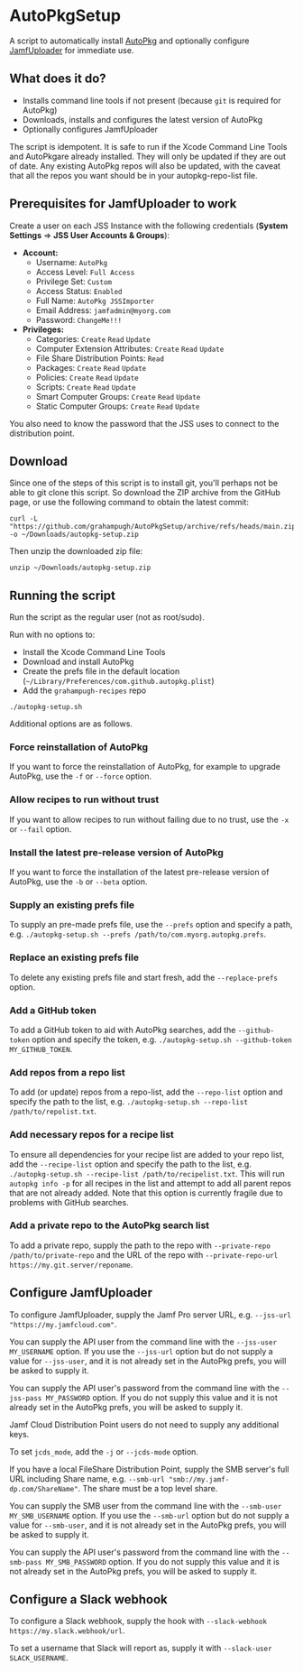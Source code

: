 # AutoPkgSetup

A script to automatically install [AutoPkg] and optionally configure [JamfUploader] for immediate use.

## What does it do?

* Installs command line tools if not present (because `git` is required for
    AutoPkg)
* Downloads, installs and configures the latest version of AutoPkg
* Optionally configures JamfUploader

The script is idempotent. It is safe to run if the Xcode Command Line Tools and
AutoPkgare already installed. They will only be updated if
they are out of date. Any existing AutoPkg repos will also be updated, with the
caveat that all the repos you want should be in your autopkg-repo-list file.

## Prerequisites for JamfUploader to work

Create a user on each JSS Instance with the following credentials
(**System Settings** => **JSS User Accounts & Groups**):  

* **Account:**
  * Username: `AutoPkg`
  * Access Level: `Full Access`
  * Privilege Set: `Custom`
  * Access Status: `Enabled`
  * Full Name: `AutoPkg JSSImporter`
  * Email Address: `jamfadmin@myorg.com`
  * Password: `ChangeMe!!!`  
* **Privileges:**
  * Categories: `Create` `Read` `Update`
  * Computer Extension Attributes: `Create` `Read` `Update`
  * File Share Distribution Points: `Read`
  * Packages: `Create` `Read` `Update`
  * Policies: `Create` `Read` `Update`
  * Scripts: `Create` `Read` `Update`
  * Smart Computer Groups: `Create` `Read` `Update`
  * Static Computer Groups: `Create` `Read` `Update`

You also need to know the password that the JSS uses to connect to the
distribution point.

## Download

Since one of the steps of this script is to install git, you'll perhaps not be able to git clone this script. So download the ZIP archive from the GitHub page, or use the following command to obtain the latest commit:

```
curl -L "https://github.com/grahampugh/AutoPkgSetup/archive/refs/heads/main.zip" -o ~/Downloads/autopkg-setup.zip
```

Then unzip the downloaded zip file:

```
unzip ~/Downloads/autopkg-setup.zip
```

## Running the script

Run the script as the regular user (not as root/sudo).

Run with no options to: 

* Install the Xcode Command Line Tools
* Download and install AutoPkg
* Create the prefs file in the default location (`~/Library/Preferences/com.github.autopkg.plist`)
* Add the `grahampugh-recipes` repo

```
./autopkg-setup.sh
```
Additional options are as follows.

### Force reinstallation of AutoPkg

If you want to force the reinstallation of AutoPkg, for example to upgrade AutoPkg, use the `-f` or `--force` option.

### Allow recipes to run without trust

If you want to allow recipes to run without failing due to no trust, use the `-x` or `--fail` option.

### Install the latest pre-release version of AutoPkg

If you want to force the installation of the latest pre-release version of AutoPkg, use the `-b` or `--beta` option.

### Supply an existing prefs file

To supply an pre-made prefs file, use the `--prefs` option and specify a path, e.g. `./autopkg-setup.sh --prefs /path/to/com.myorg.autopkg.prefs`.

### Replace an existing prefs file

To delete any existing prefs file and start fresh, add the `--replace-prefs` option.

### Add a GitHub token

To add a GitHub token to aid with AutoPkg searches, add the `--github-token` option and specify the token, e.g. `./autopkg-setup.sh --github-token MY_GITHUB_TOKEN`.

### Add repos from a repo list

To add (or update) repos from a repo-list, add the `--repo-list` option and specify the path to the list, e.g. `./autopkg-setup.sh --repo-list /path/to/repolist.txt`.

### Add necessary repos for a recipe list

To ensure all dependencies for your recipe list are added to your repo list, add the `--recipe-list` option and specify the path to the list, e.g. `./autopkg-setup.sh --recipe-list /path/to/recipelist.txt`. This will run `autopkg info -p` for all recipes in the list and attempt to add all parent repos that are not already added. Note that this option is currently fragile due to problems with GitHub searches.


### Add a private repo to the AutoPkg search list

To add a private repo, supply the path to the repo with `--private-repo /path/to/private-repo` and the URL of the repo with `--private-repo-url https://my.git.server/reponame`.

## Configure JamfUploader

To configure JamfUploader, supply the Jamf Pro server URL, e.g. `--jss-url "https://my.jamfcloud.com"`.

You can supply the API user from the command line with the `--jss-user MY_USERNAME` option. If you use the `--jss-url` option but do not supply a value for `--jss-user`, and it is not already set in the AutoPkg prefs, you will be asked to supply it.

You can supply the API user's password from the command line with the `--jss-pass MY_PASSWORD` option. If you do not supply this value and it is not already set in the AutoPkg prefs, you will be asked to supply it.

Jamf Cloud Distribution Point users do not need to supply any additional keys.

To set `jcds_mode`, add the `-j` or `--jcds-mode` option.

If you have a local FileShare Distribution Point, supply the SMB server's full URL including Share name, e.g. `--smb-url "smb://my.jamf-dp.com/ShareName"`. The share must be a top level share.

You can supply the SMB user from the command line with the `--smb-user MY_SMB_USERNAME` option. If you use the `--smb-url` option but do not supply a value for `--smb-user`, and it is not already set in the AutoPkg prefs, you will be asked to supply it.

You can supply the API user's password from the command line with the `--smb-pass MY_SMB_PASSWORD` option. If you do not supply this value and it is not already set in the AutoPkg prefs, you will be asked to supply it.

## Configure a Slack webhook

To configure a Slack webhook, supply the hook with `--slack-webhook https://my.slack.webhook/url`. 

To set a username that Slack will report as, supply it with `--slack-user SLACK_USERNAME`.

[AutoPkg]: https://github.com/autopkg/autopkg
[JamfUploader]: https://github.com/grahampugh/jamf-upload/wiki/JamfUploader-AutoPkg-Processors
